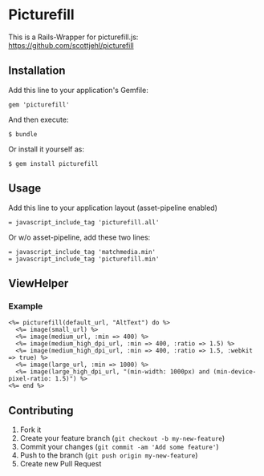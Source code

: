 # Picturefill

This is a Rails-Wrapper for picturefill.js: https://github.com/scottjehl/picturefill

## Installation

Add this line to your application's Gemfile:

    gem 'picturefill'

And then execute:

    $ bundle

Or install it yourself as:

    $ gem install picturefill

## Usage

Add this line to your application layout (asset-pipeline enabled)

    = javascript_include_tag 'picturefill.all'

Or w/o asset-pipeline, add these two lines:

    = javascript_include_tag 'matchmedia.min'
    = javascript_include_tag 'picturefill.min'

## ViewHelper

### Example

    <%= picturefill(default_url, "AltText") do %>
      <%= image(small_url) %>
      <%= image(medium_url, :min => 400) %>
      <%= image(medium_high_dpi_url, :min => 400, :ratio => 1.5) %>
      <%= image(medium_high_dpi_url, :min => 400, :ratio => 1.5, :webkit => true) %>
      <%= image(large_url, :min => 1000) %>
      <%= image(large_high_dpi_url, "(min-width: 1000px) and (min-device-pixel-ratio: 1.5)") %>
    <%= end %>

## Contributing

1. Fork it
2. Create your feature branch (`git checkout -b my-new-feature`)
3. Commit your changes (`git commit -am 'Add some feature'`)
4. Push to the branch (`git push origin my-new-feature`)
5. Create new Pull Request
